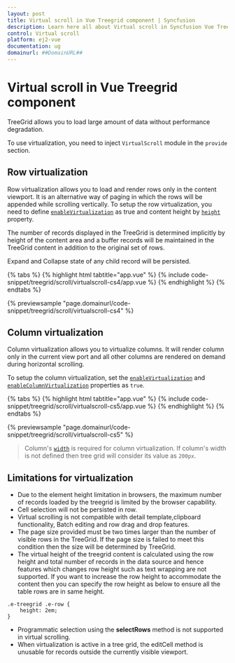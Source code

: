 ```yaml
---
layout: post
title: Virtual scroll in Vue Treegrid component | Syncfusion
description: Learn here all about Virtual scroll in Syncfusion Vue Treegrid component of Syncfusion Essential JS 2 and more.
control: Virtual scroll 
platform: ej2-vue
documentation: ug
domainurl: ##DomainURL##
---
```


# Virtual scroll in Vue Treegrid component

TreeGrid allows you to load large amount of data without performance degradation.

To use virtualization, you need to inject `VirtualScroll` module in the `provide` section.

## Row virtualization

Row virtualization allows you to load and render rows only in the content viewport. It is an alternative way of paging in which the rows will be appended while scrolling vertically. To setup the row virtualization, you need to define [`enableVirtualization`](https://ej2.syncfusion.com/vue/documentation/api/treegrid/#enablevirtualization) as true and content height by [`height`](https://ej2.syncfusion.com/vue/documentation/api/treegrid/#height) property.

The number of records displayed in the TreeGrid is determined implicitly by height of the content area and a buffer records will be maintained in the TreeGrid content in addition to the original set of rows.

Expand and Collapse state of any child record will be persisted.

{% tabs %}
{% highlight html tabtitle="app.vue" %}
{% include code-snippet/treegrid/scroll/virtualscroll-cs4/app.vue %}
{% endhighlight %}
{% endtabs %}
        
{% previewsample "page.domainurl/code-snippet/treegrid/scroll/virtualscroll-cs4" %}

## Column virtualization

Column virtualization allows you to virtualize columns. It will render column only in the current view port and all other columns are rendered on demand during horizontal scrolling.

To setup the column virtualization, set the [`enableVirtualization`](https://ej2.syncfusion.com/vue/documentation/api/treegrid/#enablevirtualization) and [`enableColumnVirtualization`](https://ej2.syncfusion.com/vue/documentation/api/treegrid/#enablecolumnvirtualization) properties as `true`.

{% tabs %}
{% highlight html tabtitle="app.vue" %}
{% include code-snippet/treegrid/scroll/virtualscroll-cs5/app.vue %}
{% endhighlight %}
{% endtabs %}
        
{% previewsample "page.domainurl/code-snippet/treegrid/scroll/virtualscroll-cs5" %}

> Column's [`width`](https://ej2.syncfusion.com/vue/documentation/api/treegrid/column/#width) is required for column virtualization. If column's width is not defined then tree grid will consider its value as `200px`.

## Limitations for virtualization

* Due to the element height limitation in browsers, the maximum number of records loaded by the treegrid is limited by the browser capability.
* Cell selection will not be persisted in row.
* Virtual scrolling is not compatible with detail template,clipboard functionality, Batch editing and row drag and drop features.
* The page size provided must be two times larger than the number of visible rows in the TreeGrid. If the page size is failed to meet this condition then the size will be determined by TreeGrid.
* The virtual height of the treegrid content is calculated using the row height and total number of records in the data source and hence features which changes row height such as text wrapping are not supported. If you want to increase the row height to accommodate the content then you can specify the row height as below to ensure all the table rows are in same height.

```
.e-treegrid .e-row {
    height: 2em;
}
```

* Programmatic selection using the **selectRows** method is not supported in virtual scrolling.
* When virtualization is active in a tree grid, the editCell method is unusable for records outside the currently visible viewport.
